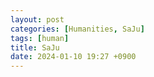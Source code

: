 ```yaml
---
layout: post
categories: [Humanities, SaJu]
tags: [human]
title: SaJu
date: 2024-01-10 19:27 +0900
---
```

